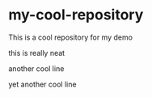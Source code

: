# my-cool-repository
This is a cool repository for my demo

this is really neat

another cool line

yet another cool line
